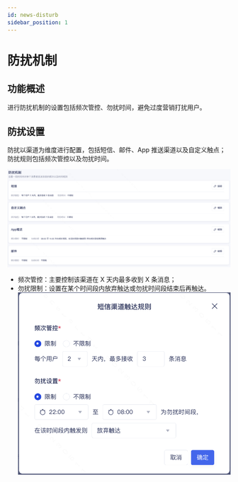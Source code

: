```yaml
---
id: news-disturb
sidebar_position: 1
---
```


# 防扰机制

## 功能概述

进行防扰机制的设置包括频次管控、勿扰时间，避免过度营销打扰用户。

## 防扰设置

防扰以渠道为维度进行配置，包括短信、邮件、App 推送渠道以及自定义触点；防扰规则包括频次管控以及勿扰时间。

![图 1](/img/d476c6cf5bdc558c09683ba028bcb04b11a0f9f08ef80e5b42ada6812a478424.png)  

- 频次管控：主要控制该渠道在 X 天内最多收到 X 条消息；
- 勿扰限制：设置在某个时间段内放弃触达或勿扰时间段结束后再触达。
![图 2](/img/38c0f5b175529f53521eb14fe4bfb965a1db1e17b7dc6e01f1fe75320784e792.png) 
